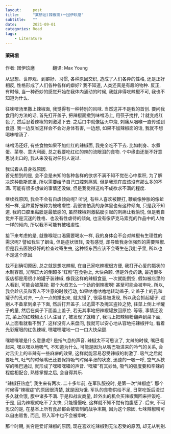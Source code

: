 ```yaml
---  
layout:     post  
title:      "薬研堀(辣椒面)ー団伊玖磨"  
subtitle:   ""  
date:       2021-09-01  
categories: Read  
tags:  
    - Literature  
---  
```


#### 薬研堀

作者: 団伊玖磨　　　　翻译: Max Young
  
从思想、世界观、到癖好、习惯, 各种原因交织, 造成了人们各异的性格, 还是正好相反, 性格形成了人们各种各样的癖好? 我不知道, 人类还真是有趣的物种. 反正, 有时候, 当一种奇妙的感觉开始在我体内涌动的时候, 我就非得吃辣椒不可, 我也不知道为什么.  

往味噌汤里撒上辣椒面, 我觉得有一种特别的风味. 当然这并不是我的首创. 要问我食用的方法的话, 首先打开盖子, 把辣椒面撒到味噌汤上, 用筷子搅拌, 汁就变成红色了, 然后忍着辣椒的刺激灌下去. 之后口中就像猛火中烧, 刺痛从咽喉一直传递到食道. 我一边反省这样会不会对身体有害, 一边想, 如果不加辣椒面的话, 我就不想喝味噌汤了.

味噌汤还好, 有些食物如果不加红红的辣椒面, 我完全吃不下去. 比如刺身、水煮蛋、菜卷、意大利面, 总之我要吃红红的辣的流眼泪的食物. 个中缘由还挺不好意思说出口的, 我从来没有对任何人说过.

我试着从自身找原因.  
首先想到的是, 会不会是未知的各种各样的欲求不满不知不觉在心中累积, 为了解决这种歇斯底里, 所以需要给予自己口腔刺痛感. 但是我现在应该没有那么多的不满. 可能有很多想做的事情还没做, 但是我觉得这构不成欲求不满的程度.

继续找原因, 我会不会有自虐倾向呢? 听说, 有些人喜欢被鞭打, 鞭痕像肿胀的像蚯蚓一样, 这种爱好被称为被嗜虐性. 我很害怕我的身体里也有这种倾向, 只是我不知道. 我的口腔里黏膜是最敏感的, 虽然辣椒刺激黏膜引起的刺痛让我愉悦, 但是我自觉并不是沉迷的性格、也没有性虐待的倾向, 也没有像萨克马索克的作品中的人物一样的倾向, 所以我不可能有被嗜虐性.

接下来考虑的是, 就像喉咙口渴需要喝水一样, 我的身体会不会对辣椒有生理性的需求呢? 譬如我生了蛔虫, 但是症状很轻, 没有感觉, 却导致我身体强烈的需要辣椒. 但是我去医院好好的检查过寄生虫, 这种怪东西应该不会寄生在我肚子里, 所以也不是这个原因.

找不到确切原因, 总之就是想吃辣椒, 在自己家吃辣椒很方便, 我打开心爱的瓢状的木制容器, 光明正大的倒超多“红粉”在食物上, 大快朵颐. 但是外食的话, 最近很多饭店都是用很小的罐子装辣椒, 像我这样的辣椒食量, 一次就能倒空, 假如被店里的人看到, 可能会被蔑视: 那个大叔怎么一个劲的倒辣椒啊! 甚至可能会被申叱. 所以, 我会趁店员和客人不注意的时候行动, 如果咕噜咕噜地转动盖子, 让盖子上的孔和罐子的孔对齐, 一点一点的撒出来, 就太慢了, 很容易被发现, 所以我会抓起罐子, 趁别人不备拿到桌子下面, 然后打开盖子, 以迅雷不及掩耳盗铃之势, 往菜上倒上半罐子的量, 然后在桌子下面盖上盖子, 若无其事地把辣椒罐放回原位. 等等, 事情还没完, 菜上的红辣椒太引人注目了, 被发现了就糟了, 我马上把辣椒粉翻弄到菜下面, 从上面看就看不到了. 这样没有人来盘问, 我就可以安心地从容地把辣椒拌匀, 看着光彩耀眼的红色辣椒, 嘿嚯嘿嚯地一口一口大快朵颐.

嘿嚯嘿嚯是什么意思呢? 是指气息的声音. 辣椒太不可思议了, 太辣的时候, 嘴巴嘬起来, 嘿以嘿以地吸气, 不知道为什么, 可能是因为从嘴巴吸进来的冷气的关系, 会对舌尖上的辛辣有一些麻痹的效果, 这样就能容易忍受辣椒的刺激了. 吸气之后就要吐气, 吐气的时候嘴巴还要保持吸气时候半张的状态, 迅速的一吸一呼, 空气从狭窄的嘴巴通过, 就形成了嘿嚯嘿嚯的声音. “嘿嚯”有其妙处, 吸气的强度要和辛辣的程度相配合, 熟练掌握之后, 会自得其乐. 

“辣椒狂热症”, 我生来有两次. 二十多年前, 在军队服役时, 是第一次“辣椒症”. 那个时候得“辣椒症”的原因很清楚, 就是因为饿. 军队的食物供给不足, 日常吃饭后没过多久就会饿, 腹中诸多不满. 于是和战友商量, 趁外出的机会买辣椒面回来拌饭吃. 于是, 因为辣椒就吃不了太快, 只能慢慢吃, 这样就不知不觉有饱腹感了. 后来, 不可思议的是, 在基本上所有食品都会被管制的战争末期, 因为这个原因, 七味辣椒粉可以自由贩售, 而且, 带入军中也不会被申叱.

那个时期, 贫穷是爱好辣椒的原因, 现在喜欢吃辣椒到无法忍受的原因, 却无从判别.